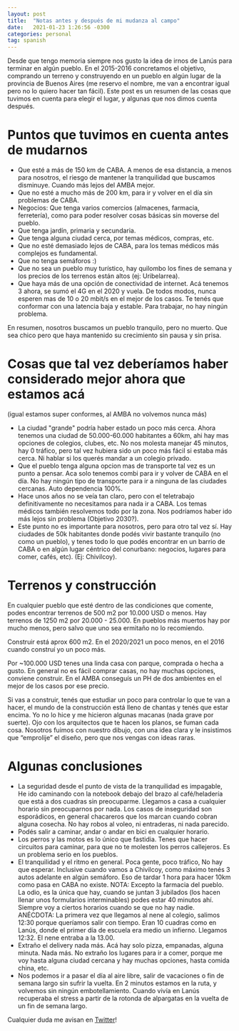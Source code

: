 ```yaml
---
layout: post
title:  "Notas antes y después de mi mudanza al campo"
date:   2021-01-23 1:26:56 -0300
categories: personal
tag: spanish
---
```


Desde que tengo memoria siempre nos gusto la idea de irnos de Lanús para terminar en algún pueblo. En el 2015-2016 concretamos el objetivo, comprando un terreno y construyendo en un pueblo en algún lugar de la provincia de Buenos Aires (me reservo el nombre, me van a encontrar igual pero no lo quiero hacer tan fácil). Este post es un resumen de las cosas que tuvimos en cuenta para elegir el lugar, y algunas que nos dimos cuenta después.

# Puntos que tuvimos en cuenta antes de mudarnos

* Que esté a más de 150 km de CABA. A menos de esa distancia, a menos para nosotros, el riesgo de mantener la tranquilidad que buscamos disminuye. Cuando más lejos del AMBA mejor.
* Que no esté a mucho más de 200 km, para ir y volver en el día sin problemas de CABA.
* Negocios: Que tenga varios comercios (almacenes, farmacia, ferretería), como para poder resolver cosas básicas sin moverse del pueblo.
* Que tenga jardín, primaria y secundaria.
* Que tenga alguna ciudad cerca, por temas médicos, compras, etc.
* Que no esté demasiado lejos de CABA, para los temas médicos más complejos es fundamental.
* Que no tenga semáforos :)
* Que no sea un pueblo muy turístico, hay quilombo los fines de semana y los precios de los terrenos están altos (ej: Uribelarrea).
* Que haya más de una opción de conectividad de internet. Acá tenemos 3 ahora, se sumó el 4G en el 2020 y vuela. De todos modos, nunca esperen mas de 10 o 20 mbit/s en el mejor de los casos. Te tenés que conformar con una latencia baja y estable. Para trabajar, no hay ningún problema.

En resumen, nosotros buscamos un pueblo tranquilo, pero no muerto. Que sea chico pero que haya mantenido su crecimiento sin pausa y sin prisa.

# Cosas que tal vez deberíamos haber considerado mejor ahora que estamos acá 

(igual estamos super conformes, al AMBA no volvemos nunca más)

* La ciudad "grande" podría haber estado un poco más cerca. Ahora tenemos una ciudad de 50.000-60.000 habitantes a 60km, ahi hay mas opciones de colegios, clubes, etc. No nos molesta manejar 45 minutos, hay 0 tráfico, pero tal vez hubiera sido un poco más fácil si estaba más cerca. Ni hablar si los querés mandar a un colegio privado.
* Que el pueblo tenga alguna opcion mas de transporte tal vez es un punto a pensar. Aca solo tenemos combi para ir y volver de CABA en el día. No hay ningún tipo de transporte para ir a ninguna de las ciudades cercanas. Auto dependencia 100%.
* Hace unos años no se veía tan claro, pero con el teletrabajo definitivamente no necesitamos para nada ir a CABA. Los temas médicos también resolvemos todo por la zona. Nos podríamos haber ido más lejos sin problema (Objetivo 2030?).
* Este punto no es importante para nosotros, pero para otro tal vez sí. Hay ciudades de 50k habitantes donde podés vivir bastante tranquilo (no como un pueblo), y tenes todo lo que podés encontrar en un barrio de CABA o en algún lugar céntrico del conurbano: negocios, lugares para comer, cafés, etc). (Ej: Chivilcoy).

# Terrenos y construcción

En cualquier pueblo que esté dentro de las condiciones que comente, podes encontrar terrenos de 500 m2 por 10.000 USD o menos. Hay terrenos de 1250 m2 por 20.000 - 25.000. En pueblos más muertos hay por mucho menos, pero salvo que uno sea ermitaño no lo recomiendo.

Construir está aprox 600 m2. En el 2020/2021 un poco menos, en el 2016 cuando construí yo un poco más.

Por ~100.000 USD tenes una linda casa con parque, comprada o hecha a gusto. En general no es fácil comprar casas, no hay muchas opciones, conviene construir. En el AMBA conseguís un PH de dos ambientes en el mejor de los casos por ese precio.

Si vas a construir, tenés que estudiar un poco para controlar lo que te van a hacer, el mundo de la construcción está lleno de chantas y tenés que estar encima. Yo no lo hice y me hicieron algunas macanas (nada grave por suerte). Ojo con los arquitectos que te hacen los planos, se fuman cada cosa. Nosotros fuimos con nuestro dibujo, con una idea clara y le insistimos que “emprolije” el diseño, pero que nos vengas con ideas raras.

# Algunas conclusiones

* La seguridad desde el punto de vista de la tranquilidad es impagable, He ido caminando con la notebook debajo del brazo al café/heladería que está a dos cuadras sin preocuparme. Llegamos a casa a cualquier horario sin preocuparnos por nada. Los casos de inseguridad son esporádicos, en general chacareros que los marcan cuando cobran alguna cosecha. No hay robos al voleo, ni entraderas, ni nada parecido.
* Podés salir a caminar, andar o andar en bici en cualquier horario.
* Los perros y las motos es lo único que fastidia. Tenes que hacer circuitos para caminar, para que no te molesten los perros callejeros. Es un problema serio en los pueblos.
* El tranquilidad y el ritmo en general. Poca gente, poco tráfico, No hay que esperar. Inclusive cuando vamos a Chivilcoy, como máximo tenés 3 autos adelante en algún semáforo. Eso de tardar 1 hora para hacer 10km como pasa en CABA no existe.
NOTA: Excepto la farmacia del pueblo. La odio, es la única que hay, cuando se juntan 3 jubilados (los hacen llenar unos formularios interminables) podes estar 40 minutos ahí. Siempre voy a ciertos horarios cuando se que no hay nadie.
ANÉCDOTA: La primera vez que llegamos al nene al colegio, salimos 12:30 porque queríamos salir con tiempo. Eran 10 cuadras como en Lanús, donde el primer día de escuela era medio un infierno. Llegamos 12:32. El nene entraba a la 13.00.
* Extraño el delivery nada más. Acá hay solo pizza, empanadas, alguna minuta. Nada más. No extraño los lugares para ir a comer, porque me voy hasta alguna ciudad cercana y hay muchas opciones, hasta comida china, etc.
* Nos podemos ir a pasar el día al aire libre, salir de vacaciones o fin de semana largo sin sufrir la vuelta. En 2 minutos estamos en la ruta, y volvemos sin ningún embotellamiento. Cuando vivía en Lanús recuperaba el stress a partir de la rotonda de alpargatas en la vuelta de un fin de semana largo.

Cualquier duda me avisan en [Twitter](https://twitter.com/DiegoWoitasen)!


